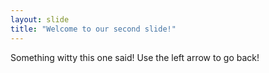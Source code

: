 ```yaml
---
layout: slide
title: "Welcome to our second slide!"
---
```

Something witty this one said!
Use the left arrow to go back!
